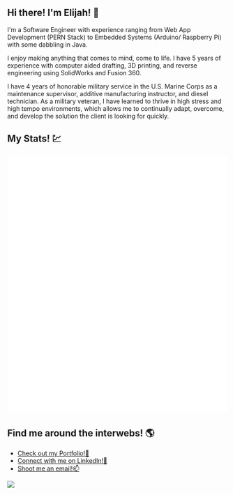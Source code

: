 ## Hi there! I'm Elijah! 👋
I'm a Software Engineer with experience ranging from Web App Development (PERN Stack) to Embedded Systems (Arduino/ Raspberry Pi) with some dabbling in Java.

I enjoy making anything that comes to mind, come to life. I have 5 years of experience with computer aided drafting, 3D printing, and reverse engineering using SolidWorks and Fusion 360.

I have 4 years of honorable military service in the U.S. Marine Corps as a maintenance supervisor, additive manufacturing instructor, and diesel technician. As a military veteran, I have learned to thrive in high stress and high tempo environments, which allows me to continually adapt, overcome, and develop the solution the client is looking for quickly.

## My Stats! :chart:
![](https://github.com/ElijahMPalmer/Github-Stats/blob/master/generated/languages.svg)
![](https://github.com/ElijahMPalmer/Github-Stats/blob/master/generated/overview.svg)
   
    
## Find me around the interwebs! :earth_americas:

* [Check out my Portfolio!:art:](https://elijah-palmer.herokuapp.com/)
* [Connect with me on LinkedIn!:link:](https://www.linkedin.com/in/elijah-palmer/)
* [Shoot me an email!:mailbox:](mailto:palmermelijah@gmail.com)

![](https://giphy.com/embed/pVGsAWjzvXcZW4ZBTE")

